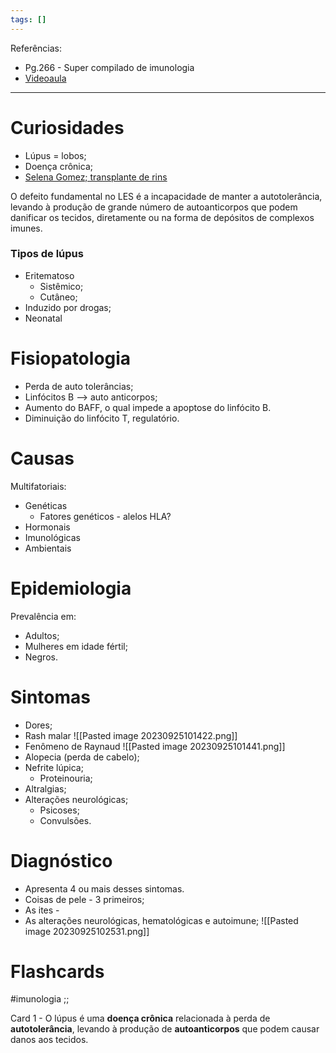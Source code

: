 ```yaml
---
tags: []
---
```

Referências: 
* Pg.266 - Super compilado de imunologia
* [Videoaula](https://youtu.be/5ydXctetkNE?si=ap76CbwfC1SwFa1q)
---
# Curiosidades
* Lúpus = lobos;
* Doença crônica;
* [Selena Gomez; transplante de rins](https://www.uol.com.br/vivabem/noticias/redacao/2022/10/11/selena-gomez-fala-sobre-luta-contra-lupus-em-documentario-entenda-a-doenca.htm)

O defeito fundamental no LES é a incapacidade de manter a autotolerância, levando à produção de grande  número de autoanticorpos que podem danificar os tecidos, diretamente ou na forma de depósitos de complexos imunes.
### Tipos de lúpus 
* Eritematoso 
	* Sistêmico; 
	* Cutâneo;
* Induzido por drogas;
* Neonatal
# Fisiopatologia 
* Perda de auto tolerâncias; 
* Linfócitos B --> auto anticorpos; 
* Aumento do BAFF, o qual impede a apoptose do linfócito B. 
* Diminuição do linfócito T, regulatório. 
# Causas 
Multifatoriais:
* Genéticas
	* Fatores genéticos - alelos HLA?
* Hormonais
* Imunológicas
* Ambientais
# Epidemiologia 
Prevalência em: 
* Adultos; 
* Mulheres em idade fértil;
* Negros.
# Sintomas 
* Dores; 
* Rash malar 
	![[Pasted image 20230925101422.png]]
* Fenômeno de Raynaud 
	![[Pasted image 20230925101441.png]]
* Alopecia (perda de cabelo); 
* Nefrite lúpica; 
	* Proteinouria; 
* Altralgias; 
* Alterações neurológicas; 
	* Psicoses; 
	* Convulsões. 
# Diagnóstico
* Apresenta 4 ou mais desses sintomas. 
* Coisas de pele - 3 primeiros; 
* As ites - 
* As alterações neurológicas, hematológicas e autoimune; 
![[Pasted image 20230925102531.png]]

# Flashcards 
#imunologia 
;; 
<!--SR:!2023-10-18,17,292-->
Card 1 - O lúpus é uma **doença crônica** relacionada à perda de **autotolerância**, levando à produção de **autoanticorpos** que podem causar danos aos tecidos.
<!--SR:!2023-10-17,16,290!2023-10-14,13,292!2023-10-14,13,276-->
